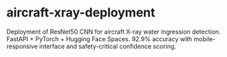 # aircraft-xray-deployment
Deployment of ResNet50 CNN for aircraft X-ray water ingression detection. FastAPI + PyTorch + Hugging Face Spaces. 92.9% accuracy with mobile-responsive interface and safety-critical confidence scoring.

